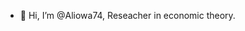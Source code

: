 - 👋 Hi, I’m @Aliowa74, Reseacher in economic theory.

<!---
Aliowa74/Aliowa74 is a ✨ special ✨ repository because its `README.md` (this file) appears on your GitHub profile.
You can click the Preview link to take a look at your changes.
--->

